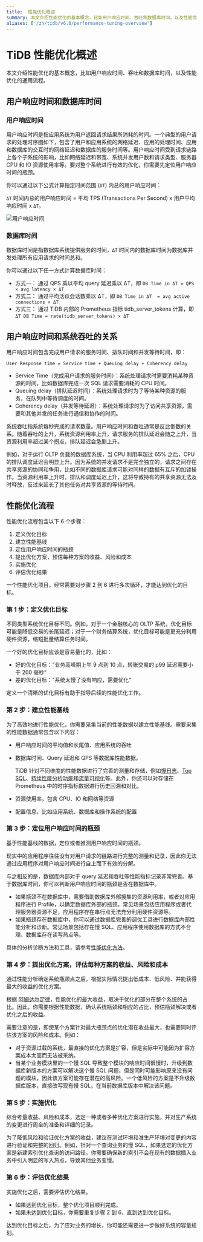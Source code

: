 ```yaml
---
title:  性能优化概述
summary: 本文介绍性能优化的基本概念，比如用户响应时间、吞吐和数据库时间，以及性能优化的通用流程。
aliases: ['/zh/tidb/v6.0/performance-tuning-overview']
---
```


# TiDB 性能优化概述

本文介绍性能优化的基本概念，比如用户响应时间、吞吐和数据库时间，以及性能优化的通用流程。

## 用户响应时间和数据库时间

### 用户响应时间

用户响应时间是指应用系统为用户返回请求结果所消耗的时间。一个典型的用户请求的处理时序图如下，包含了用户和应用系统的网络延迟、应用的处理时间、应用和数据库的交互时的网络延迟和数据库的服务时间等。用户响应时间受到请求链路上各个子系统的影响，比如网络延迟和带宽、系统并发用户数和请求类型、服务器 CPU 和 IO 资源使用率等。要对整个系统进行有效的优化，你需要先定位用户响应时间的瓶颈。

你可以通过以下公式计算指定时间范围 (`ΔT`) 内总的用户响应时间：

`ΔT` 时间内总的用户响应时间 = 平均 TPS (Transactions Per Second) x 用户平均响应时间 x `ΔT`。

![用户响应时间](https://download.pingcap.com/images/docs-cn/performance/user_response_time_cn.png)

### 数据库时间

数据库时间是指数据库系统提供服务的时间，`ΔT` 时间内的数据库时间为数据库并发处理所有应用请求的时间总和。

你可以通过以下任一方式计算数据库时间：

- 方式一： 通过 QPS 乘以平均 query 延迟乘以 ΔT，即 `DB Time in ΔT = QPS × avg latency × ΔT`
- 方式二： 通过平均活跃会话数乘以 ΔT，即 `DB Time in ΔT  = avg active connections × ΔT`
- 方式三： 通过 TiDB 内部的 Prometheus 指标 tidb_server_tokens 计算，即 `ΔT DB Time = rate(tidb_server_tokens) × ΔT`

## 用户响应时间和系统吞吐的关系

用户响应时间包含完成用户请求的服务时间、排队时间和并发等待时间，即：

```
User Response time = Service time + Queuing delay + Coherency delay
```

- Service Time（完成用户请求的服务时间）：系统处理请求时需要消耗某种资源的时间，比如数据库完成一次 SQL 请求需要消耗的 CPU 时间。
- Queuing delay（排队延迟时间）：系统处理请求时为了等待某种资源的服务，在队列中等待调度的时间。
- Coherency delay（并发等待延迟）：系统处理请求时为了访问共享资源，需要和其他并发的任务进行通信和协作的时间。

系统吞吐指系统每秒完成的请求数量。用户响应时间和吞吐通常是反比倒数的关系。随着吞吐的上升，系统资源利用率上升，请求服务的排队延迟会随之上升，当资源利用率超过某个拐点，排队延迟会急剧上升。

例如，对于运行 OLTP 负载的数据库系统，当 CPU 利用率超过 65% 之后，CPU 的排队调度延迟会明显上升。因为系统的并发请求不是完全独立的，请求之间存在共享资源的协同和争用，比如不同的数据库请求可能对同样的数据有互斥的加锁操作。当资源利用率上升时，排队和调度延迟上升，这将导致持有的共享资源无法及时释放，反过来延长了其他任务对共享资源的等待时间。

## 性能优化流程

性能优化流程包含以下 6 个步骤：

1. 定义优化目标
2. 建立性能基线
3. 定位用户响应时间的瓶颈
4. 提出优化方案，预估每种方案的收益、风险和成本
5. 实施优化
6. 评估优化结果

一个性能优化项目，经常需要对步骤 2 到 6 进行多次循环，才能达到优化的目标。

### 第 1 步：定义优化目标

不同类型系统优化目标不同。例如，对于一个金融核心的 OLTP 系统，优化目标可能是降低交易的长尾延迟；对于一个财务结算系统，优化目标可能是更充分利用硬件资源，缩短批量结算任务时间。

一个好的优化目标应该是容易量化的，比如：

- 好的优化目标：”业务高峰期上午 9 点到 10 点，转账交易的 p99 延迟需要小于 200 毫秒“
- 差的优化目标：”系统太慢了没有响应，需要优化“

定义一个清晰的优化目标有助于指导后续的性能优化工作。

### 第 2 步：建立性能基线

为了高效地进行性能优化，你需要采集当前的性能数据以建立性能基线。需要采集的性能数据通常包含以下内容：

- 用户响应时间的平均值和长尾值、应用系统的吞吐
- 数据库时间、Query 延迟和 QPS 等数据库性能数据。

    TiDB 针对不同维度的性能数据进行了完善的测量和存储，例如[慢日志](/identify-slow-queries.md)、[Top SQL](/dashboard/top-sql.md)、[持续性能分析功能](/dashboard/continuous-profiling.md)和[流量可视化](/dashboard/dashboard-key-visualizer.md)等。此外，你还可以对存储在 Prometheus 中的时序指标数据进行历史回溯和对比。

- 资源使用率，包含 CPU、IO 和网络等资源
- 配置信息，比如应用系统、数据库和操作系统的配置

### 第 3 步：定位用户响应时间的瓶颈

基于性能基线的数据，定位或者推测用户响应时间的瓶颈。

现实中的应用程序往往没有对用户请求的链路进行完整的测量和记录，因此你无法通过应用程序对用户响应时间进行自上而下有效的分解。

与之相反的是，数据库内部对于 query 延迟和吞吐等性能指标记录非常完善。基于数据库时间，你可以判断用户响应时间的瓶颈是否在数据库中。

- 如果瓶颈不在数据库中，需要借助数据库外部搜集的资源利用率，或者对应用程序进行 Profile，以确定数据库外部的瓶颈。常见场景包括应用程序或者代理服务器资源不足，应用程序存在串行点无法充分利用硬件资源等。
- 如果瓶颈存在数据库中，你可以通过数据库完善的调优工具进行数据库内部性能分析和诊断。常见场景包括存在慢 SQL、应用程序使用数据库的方式不合理、数据库存在读写热点等。

具体的分析诊断方法和工具，请参考[性能优化方法](/performance-tuning-methods.md)。

### 第 4 步：提出优化方案，评估每种方案的收益、风险和成本

通过性能分析确定系统瓶颈点之后，根据实际情况提出低成本、低风险、并能获得最大的收益的优化方案。

根据 [阿姆达尔定律](https://zh.wikipedia.org/wiki/%E9%98%BF%E5%A7%86%E8%BE%BE%E5%B0%94%E5%AE%9A%E5%BE%8B)，性能优化的最大收益，取决于优化的部分在整个系统的占比。因此，你需要根据性能数据，确认系统瓶颈和相应的占比，预估瓶颈解决或者优化之后的收益。

需要注意的是，即使某个方案针对最大瓶颈点的优化潜在收益最大，也需要同时评估该方案的风险和成本。例如：

- 对于资源过载的系统，最直接的优化方案是扩容，但是实际中可能因为扩容方案成本太高而无法被采纳。
- 当某个业务模块里的一个慢 SQL 导致整个模块的响应时间很慢时，升级到数据库新版本的方案可以解决这个慢 SQL 问题，但是同时可能影响原来没有问题的模块，因此该方案可能存在潜在的高风险。一个低风险的方案是不升级数据库版本，直接改写现有慢 SQL，在当前数据库版本中解决该问题。

### 第 5 步：实施优化

综合考量收益、风险和成本，选定一种或者多种优化方案进行实施，并对生产系统的变更进行周全的准备和详细的记录。

为了降低风险和验证优化方案的收益，建议在测试环境和准生产环境对变更的内容进行验证和完整的回归。例如，针对一个查询业务的慢 SQL，如果选定的优化方案是新建索引优化查询的访问路径，你需要确保新的索引不会在现有的数据插入业务中引入明显的写入热点，导致其他业务变慢。

### 第 6 步：评估优化结果

实施优化之后，需要评估优化结果。

- 如果达到优化目标，整个优化项目顺利完成。
- 如果未达到优化目标，你需要重复步骤 2 到 6，直到达到优化目标。

达到优化目标之后，为了应对业务的增长，你可能还需要进一步做好系统的容量规划。